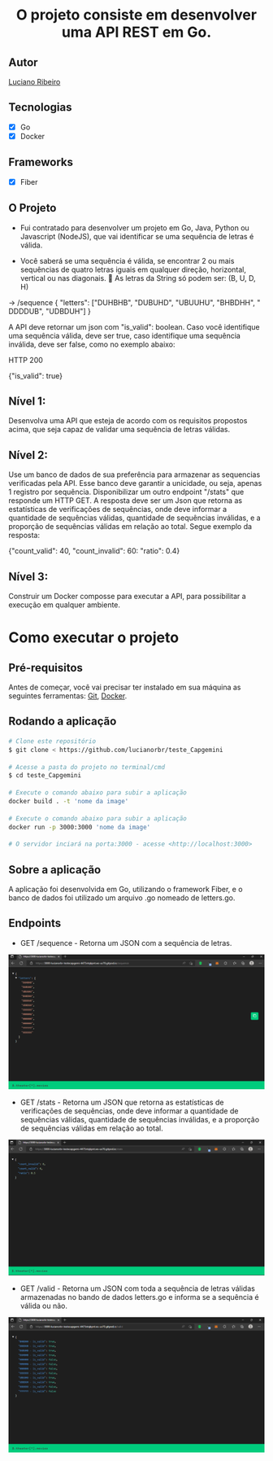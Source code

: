 <h1 align="center">
O projeto consiste em desenvolver uma API REST em Go.
</h1>

## Autor

[Luciano Ribeiro](https://github.com/lucianorbr)

## Tecnologias

- [x] Go
- [x] Docker

## Frameworks
- [x] Fiber


## O Projeto
- Fui contratado para desenvolver um projeto em Go, Java, Python ou Javascript (NodeJS),
  que vai identificar se uma sequência de letras é válida. 


- Você saberá se uma sequência é válida, se encontrar 2 ou mais sequências de quatro
  letras iguais em qualquer direção, horizontal, vertical ou nas diagonais.
   As letras da String só podem ser: (B, U, D, H)


<p>-> /sequence
{
"letters": ["DUHBHB", "DUBUHD", "UBUUHU", "BHBDHH", " DDDDUB", "UDBDUH"]
} </p> 

<p>A API deve retornar um json com "is_valid": boolean. Caso você identifique uma sequência
válida, deve ser true, caso identifique uma sequência inválida, deve ser false, como no
exemplo abaixo:</p>

<p>HTTP 200</p>

{"is_valid": true}

## Nível 1:
Desenvolva uma API que esteja de acordo com os requisitos propostos acima, que seja capaz
de validar uma sequência de letras válidas.


## Nível 2:
<p>
Use um banco de dados de sua preferência para armazenar as sequencias verificadas pela API. 
Esse banco deve garantir a unicidade, ou seja, apenas 1 registro por sequência. 
Disponibilizar um outro endpoint "/stats" que responde um HTTP GET. A resposta deve ser um 
Json que retorna as estatísticas de verificações de sequências, onde deve informar a 
quantidade de sequências válidas, quantidade de sequências inválidas, e a proporção de 
sequências válidas em relação ao total. Segue exemplo da resposta:
</p>

<p>
{"count_valid": 40, "count_invalid": 60: "ratio": 0.4} 
</p>

## Nível 3:
<p>
Construir um Docker composse para executar a API, para possibilitar a execução em qualquer 
ambiente. 
</p>

# Como executar o projeto

## Pré-requisitos

Antes de começar, você vai precisar ter instalado em sua máquina as seguintes ferramentas:
[Git](https://git-scm.com), [Docker](https://www.docker.com/).

## Rodando a aplicação

```bash
# Clone este repositório
$ git clone < https://github.com/lucianorbr/teste_Capgemini

# Acesse a pasta do projeto no terminal/cmd
$ cd teste_Capgemini

# Execute o comando abaixo para subir a aplicação
docker build . -t 'nome da image'

# Execute o comando abaixo para subir a aplicação
docker run -p 3000:3000 'nome da image'

# O servidor inciará na porta:3000 - acesse <http://localhost:3000>
```

## Sobre a aplicação


A aplicação foi desenvolvida em Go, utilizando o framework Fiber, e o banco de dados foi utilizado um arquivo .go nomeado de letters.go.

## Endpoints
- GET /sequence - Retorna um JSON com a sequência de letras.

![img_6.png](img_6.png)

- GET /stats - Retorna um JSON que retorna as estatísticas de verificações de sequências, onde deve informar a 
quantidade de sequências válidas, quantidade de sequências inválidas, e a proporção de 
sequências válidas em relação ao total.

![img_4.png](img_4.png)

- GET /valid - Retorna um JSON com toda a sequência de letras válidas armazenadas no bando de dados letters.go e informa se a sequência é válida ou não.

![img_7.png](img_7.png)









